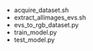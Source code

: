 - acquire_dataset.sh
- extract_allimages_evs.sh
- evs_to_rgb_dataset.py
- train_model.py
- test_model.py